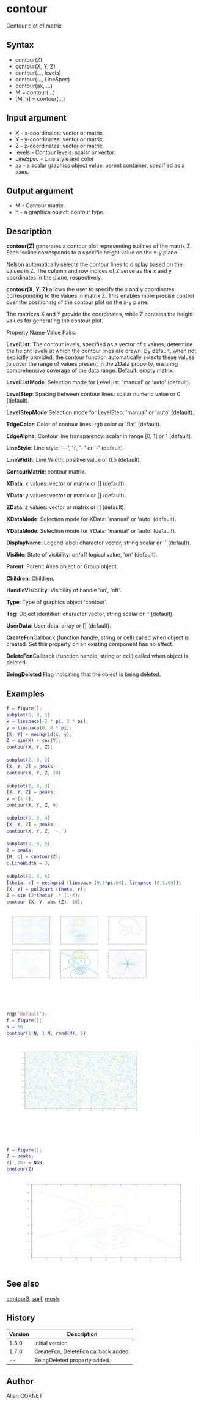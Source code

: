 # contour

Contour plot of matrix

## Syntax

- contour(Z)
- contour(X, Y, Z)
- contour(..., levels)
- contour(..., LineSpec)
- contour(ax, ...)
- M = contour(...)
- [M, h] = contour(...)

## Input argument

- X - x-coordinates: vector or matrix.
- Y - y-coordinates: vector or matrix.
- Z - z-coordinates: vector or matrix.
- levels - Contour levels: scalar or vector.
- LineSpec - Line style and color
- ax - a scalar graphics object value: parent container, specified as a axes.

## Output argument

- M - Contour matrix.
- h - a graphics object: contour type.

## Description

  <p><b>contour(Z)</b> generates a contour plot representing isolines of the matrix Z. Each isoline corresponds to a specific height value on the x-y plane.</p>
  <p>Nelson automatically selects the contour lines to display based on the values in Z. The column and row indices of Z serve as the x and y coordinates in the plane, respectively.</p>
  <p><b>contour(X, Y, Z)</b> allows the user to specify the x and y coordinates corresponding to the values in matrix Z. This enables more precise control over the positioning of the contour plot on the x-y plane.</p>
  <p>The matrices X and Y provide the coordinates, while Z contains the height values for generating the contour plot.</p>
  <p>Property Name-Value Pairs:</p>
  <p/>
  <p><b>LevelList</b>: The contour levels, specified as a vector of z values, determine the height levels at which the contour lines are drawn. By default, when not explicitly provided, the contour function automatically selects these values to cover the range of values present in the ZData property, ensuring comprehensive coverage of the data range. Default: empty matrix.</p>
  <p><b>LevelListMode</b>: Selection mode for LevelList: 'manual' or 'auto' (default).</p>
  <p><b>LevelStep</b>: Spacing between contour lines: scalar numeric value or 0 (default).</p>
  <p><b>LevelStepMode</b>:Selection mode for LevelStep: 'manual' or 'auto' (default).</p>
  <p><b>EdgeColor</b>: Color of contour lines: rgb color or 'flat' (default).</p>
  <p><b>EdgeAlpha</b>: Contour line transparency: scalar in range [0, 1] or 1 (default).</p>
  <p><b>LineStyle</b>: Line style: '--', ':',  '-.' or '-' (default).</p>
  <p><b>LineWidth</b>: Line Width: positive value or  0.5 (default).</p>
  <p><b>ContourMatrix</b>: contour matrix.</p>
  <p><b>XData</b>: x values: vector or matrix or [] (default).</p>
  <p><b>YData</b>: y values: vector or matrix or [] (default).</p>
  <p><b>ZData</b>: z values: vector or matrix or [] (default).</p>
  <p><b>XDataMode</b>: Selection mode for XData: 'manual' or 'auto' (default).</p>
  <p><b>YDataMode</b>: Selection mode for YData: 'manual' or 'auto' (default).</p>
  <p><b>DisplayName</b>: Legend label: character vector, string scalar or '' (default).</p>
  <p><b>Visible</b>: State of visibility: on/off logical value, 'on' (default).</p>
  <p><b>Parent</b>: Parent: Axes object or Group object.</p>
  <p><b>Children</b>: Children.</p>
  <p><b>HandleVisibility</b>: Visibility of handle 'on', 'off'.</p>
  <p><b>Type</b>: Type of graphics object 'contour'.</p>
  <p><b>Tag</b>: Object identifier: character vector, string scalar or '' (default).</p>
  <p><b>UserData</b>: User data: array or  [] (default).</p>
  <p><b>CreateFcn</b>Callback (function handle, string or cell) called when object is created.
Set this property on an existing component has no effect.</p>
  <p><b>DeleteFcn</b>Callback (function handle, string or cell) called when object is deleted.</p>
  <p><b>BeingDeleted</b> Flag indicating that the object is being deleted.</p>

## Examples

```matlab
f = figure();
subplot(2, 3, 1)
x = linspace(-2 * pi, 2 * pi);
y = linspace(0, 4 * pi);
[X, Y] = meshgrid(x, y);
Z = sin(X) + cos(Y);
contour(X, Y, Z);

subplot(2, 3, 2)
[X, Y, Z] = peaks;
contour(X, Y, Z, 20)

subplot(2, 3, 3)
[X, Y, Z] = peaks;
v = [1,1];
contour(X, Y, Z, v)

subplot(2, 3, 4)
[X, Y, Z] = peaks;
contour(X, Y, Z, '-.')

subplot(2, 3, 5)
Z = peaks;
[M, c] = contour(Z);
c.LineWidth = 3;

subplot(2, 3, 6)
[theta, r] = meshgrid (linspace (0,2*pi,64), linspace (0,1,64));
[X, Y] = pol2cart (theta, r);
Z = sin (2*theta) .* (1-r);
contour (X, Y, abs (Z), 10);
```

<img src="contour_1_DBEEA258.svg" align="middle"/>

```matlab
rng('default');
f = figure();
N = 50;
contour(1:N, 1:N, rand(N), 5)
```

<img src="contour_2_F2A14DE4.svg" align="middle"/>

```matlab
f = figure();
Z = peaks;
Z(:,26) = NaN;
contour(Z)
```

<img src="contour_nan_8BD8FD47.png" align="middle"/>

## See also

[contour3](contour3.md), [surf](surf.md), [mesh](mesh.md).

## History

| Version | Description                          |
| ------- | ------------------------------------ |
| 1.3.0   | initial version                      |
| 1.7.0   | CreateFcn, DeleteFcn callback added. |
| --      | BeingDeleted property added.         |

## Author

Allan CORNET
